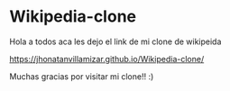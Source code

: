# Wikipedia-clone

Hola a todos aca les dejo el link de mi clone de wikipeida

https://jhonatanvillamizar.github.io/Wikipedia-clone/

Muchas gracias por visitar mi clone!! :)
